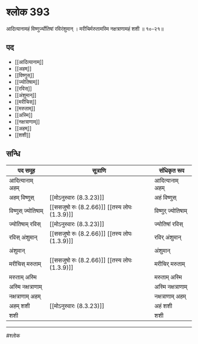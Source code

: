 # श्लोक 393

आदित्यानामहं विष्णुर्ज्योतिषां रविरंशुमान् ।
मरीचिर्मरुतामस्मि नक्षत्राणामहं शशी ॥ १०-२१॥


## पद 

- [[आदित्यानाम्]]
- [[अहम्]]
- [[विष्णुस्]]
- [[ज्योतिषाम्]]
- [[रविस्]]
- [[अंशुमान्]]
- [[मरीचिस्]]
- [[मरुताम्]]
- [[अस्मि]]
- [[नक्षत्राणाम्]]
- [[अहम्]]
- [[शशी]]

## सन्धि

| पद समूह | सूत्राणि | संधिकृत रूप |
| ----- | ----- | ----- |
| आदित्यानाम् अहम् |  | आदित्यानाम् अहम् |
| अहम् विष्णुस् |  [[मोऽनुस्वारः (8.3.23)]] | अहं विष्णुस् |
| विष्णुस् ज्योतिषाम् |  [[ससजुषो रुः (8.2.66)]] [[तस्य लोपः (1.3.9)]] | विष्णुर् ज्योतिषाम् |
| ज्योतिषाम् रविस् |  [[मोऽनुस्वारः (8.3.23)]] | ज्योतिषां रविस् |
| रविस् अंशुमान् |  [[ससजुषो रुः (8.2.66)]] [[तस्य लोपः (1.3.9)]] | रविर् अंशुमान् |
| अंशुमान् |  | अंशुमान् |
| मरीचिस् मरुताम् |  [[ससजुषो रुः (8.2.66)]] [[तस्य लोपः (1.3.9)]] | मरीचिर् मरुताम् |
| मरुताम् अस्मि |  | मरुताम् अस्मि |
| अस्मि नक्षत्राणाम् |  | अस्मि नक्षत्राणाम् |
| नक्षत्राणाम् अहम् |  | नक्षत्राणाम् अहम् |
| अहम् शशी |  [[मोऽनुस्वारः (8.3.23)]] | अहं शशी |
| शशी |  | शशी |


---

#श्लोक